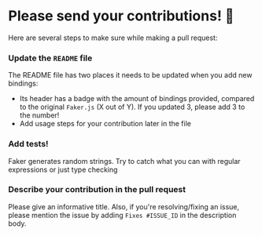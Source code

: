 # Please send your contributions! :pray:

Here are several steps to make sure while making a pull request:

### Update the `README` file
The README file has two places it needs to be updated when you add new bindings:
* Its header has a badge with the amount of bindings provided, compared to the original `Faker.js` (X out of Y). If you updated 3, please add 3 to the number!
* Add usage steps for your contribution later in the file

### Add tests!
Faker generates random strings. Try to catch what you can with regular expressions or just type checking

### Describe your contribution in the pull request
Please give an informative title.
Also, if you're resolving/fixing an issue, please mention the issue by adding `Fixes #ISSUE_ID` in the description body.
